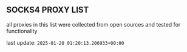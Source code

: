 ## SOCKS4 PROXY LIST

all proxies in this list were collected from open sources and tested for functionality

last update: `2025-01-20 01:20:13.206933+00:00`